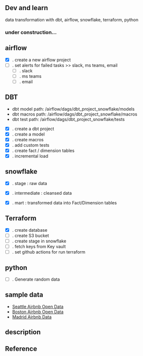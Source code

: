 ## Dev and learn
data transformation with dbt, airflow, snowflake, terraform, python
### under construction...

## airflow
- [x] . create a new airflow project
- [ ] . set alerts for failed tasks >> slack, ms teams, email
    -  [ ] . slack
    -  [ ] . ms teams
    -  [ ] . email

## DBT
- dbt model path: /airflow/dags/dbt_project_snowflake/models
- dbt macros path: /airflow/dags/dbt_project_snowflake/macros
- dbt test path: /airflow/dags/dbt_project_snowflake/tests

- [x] . create a dbt project
- [x] . create a model
- [x] . create macros
- [x] . add custom tests
- [x] . create fact / dimension tables
- [x] . incremental load

## snowflake
- [x] . stage : raw data
- [x] . intermediate : cleansed data
- [x] . mart : transformed data into Fact/Dimension tables


## Terraform
- [x] . create database
- [ ] . create S3 bucket
- [ ] . create stage in snowflake
- [ ] . fetch keys from Key vault
- [ ] . set github actions for run terraform

## python
- [ ] . Generate random data 

## sample data
- [Seattle Airbnb Open Data](https://www.kaggle.com/datasets/airbnb/seattle?select=reviews.csv)
- [Boston Airbnb Open Data](https://www.kaggle.com/datasets/airbnb/boston)
- [Madrid Airbnb Data](https://www.kaggle.com/datasets/rusiano/madrid-airbnb-data)

## description

## Reference
